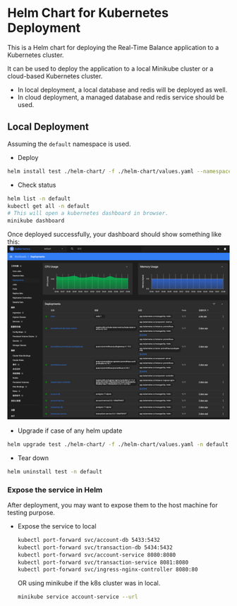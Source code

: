 # Helm Chart for Kubernetes Deployment

This is a Helm chart for deploying the Real-Time Balance application to a Kubernetes cluster.

It can be used to deploy the application to a local Minikube cluster or a cloud-based Kubernetes cluster.

* In local deployment, a local database and redis will be deployed as well.
* In cloud deployment, a managed database and redis service should be used.

## Local Deployment

Assuming the `default` namespace is used. 

* Deploy 
```bash
helm install test ./helm-chart/ -f ./helm-chart/values.yaml --namespace default
```
* Check status
```bash
helm list -n default
kubectl get all -n default
# This will open a kubernetes dashboard in browser.
minikube dashboard
```
Once deployed successfully, your dashboard should show something like this:
![K8s Dashboard](../docs/img/dashboard.png)

* Upgrade if case of any helm update
```bash
helm upgrade test ./helm-chart/ -f ./helm-chart/values.yaml -n default
```
* Tear down
```bash
helm uninstall test -n default
```

### Expose the service in Helm

After deployment, you may want to expose them to the host machine for testing purpose.

* Expose the service to local
    ```bash
    kubectl port-forward svc/account-db 5433:5432
    kubectl port-forward svc/transaction-db 5434:5432
    kubectl port-forward svc/account-service 8080:8080
    kubectl port-forward svc/transaction-service 8081:8080
    kubectl port-forward svc/ingress-nginx-controller 8080:80
    ```
  OR using minikube if the k8s cluster was in local.
    ```bash
    minikube service account-service --url
    ```
